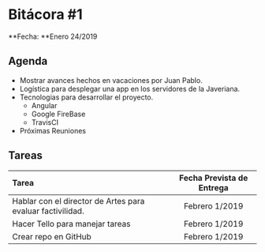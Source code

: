 # Bitácora #1

**Fecha: **Enero 24/2019

## Agenda

- Mostrar avances hechos en vacaciones por Juan Pablo.
- Logística para desplegar una app en los servidores de la Javeriana.
- Tecnologias para desarrollar el proyecto.
  - Angular 
  - Google FireBase
  - TravisCI
- Próximas Reuniones

## Tareas

| Tarea                                                      | Fecha Prevista de Entrega |
| :--------------------------------------------------------- | :-----------------------: |
| Hablar con el director de Artes para evaluar factivilidad. |      Febrero 1/2019       |
| Hacer Tello para manejar tareas                            |      Febrero 1/2019       |
| Crear repo en GitHub                                       |      Febrero 1/2019       |

